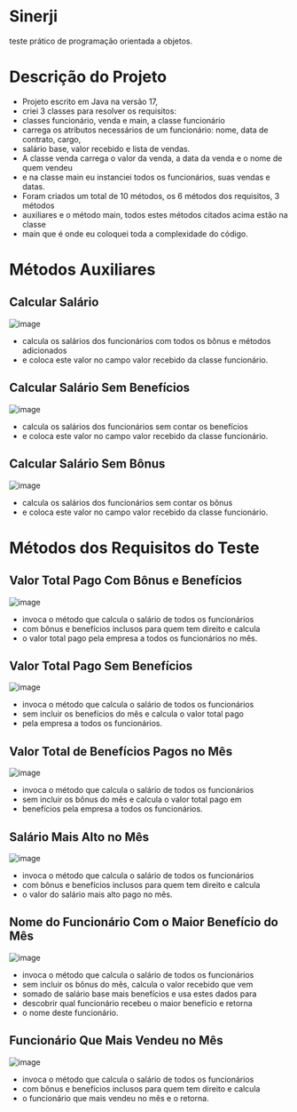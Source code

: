 # Sinerji
teste prático de programação orientada a objetos.
#
# Descrição do Projeto
* Projeto escrito em Java na versão 17,
* criei 3 classes para resolver os requisitos: 
* classes funcionário, venda e main, a classe funcionário
* carrega os atributos necessários de um funcionário: nome, data de contrato, cargo,
* salário base, valor recebido e lista de vendas.
* A classe venda carrega o valor da venda, a data da venda e o nome de quem vendeu
* e na classe main eu instanciei todos os funcionários, suas vendas e datas.
* Foram criados um total de 10 métodos, os 6 métodos dos requisitos, 3 métodos
* auxiliares e o método main, todos estes métodos citados acima estão na classe
* main que é onde eu coloquei toda a complexidade do código.
#
# Métodos Auxiliares

## Calcular Salário
  ![image](https://github.com/Joelson0935/Sinerji/assets/56981455/3f6a1edb-ddbe-48c4-ae04-b45daeff6914)
* calcula os salários dos funcionários com todos os bônus e métodos adicionados
* e coloca este valor no campo valor recebido da classe funcionário.
## Calcular Salário Sem Benefícios
![image](https://github.com/Joelson0935/Sinerji/assets/56981455/d87ddab6-14bd-4ac8-b787-0f41ba37a53e)
* calcula os salários dos funcionários sem contar os benefícios
* e coloca este valor no campo valor recebido da classe funcionário.
## Calcular Salário Sem Bônus
![image](https://github.com/Joelson0935/Sinerji/assets/56981455/fafc27b1-f310-4880-a9d4-489d4ea78e96)
* calcula os salários dos funcionários sem contar os bônus
* e coloca este valor no campo valor recebido da classe funcionário.
#
# Métodos dos Requisitos do Teste

## Valor Total Pago Com Bônus e Benefícios
![image](https://github.com/Joelson0935/Sinerji/assets/56981455/6ffd58ad-87f5-48ff-8922-b7842a4fb014)
* invoca o método que calcula o salário de todos os funcionários
* com bônus e benefícios inclusos para quem tem direito e calcula
* o valor total pago pela empresa a todos os funcionários no mês.
## Valor Total Pago Sem Benefícios
![image](https://github.com/Joelson0935/Sinerji/assets/56981455/ff2d7e1e-c66a-4580-b3d2-57229710ade4)
* invoca o método que calcula o salário de todos os funcionários
* sem incluir os benefícios do mês e calcula o valor total pago
* pela empresa a todos os funcionários.
## Valor Total de Benefícios Pagos no Mês
![image](https://github.com/Joelson0935/Sinerji/assets/56981455/e9cc1c0e-f44a-4d6d-a12f-1a1195d0a9c5)
* invoca o método que calcula o salário de todos os funcionários
* sem incluir os bônus do mês e calcula o valor total pago em 
* benefícios pela empresa a todos os funcionários.
## Salário Mais Alto no Mês
![image](https://github.com/Joelson0935/Sinerji/assets/56981455/87b0c264-ee9a-477b-8258-ee257904a905)
* invoca o método que calcula o salário de todos os funcionários
* com bônus e benefícios inclusos para quem tem direito e calcula
* o valor do salário mais alto pago no mês.
## Nome do Funcionário Com o Maior Benefício do Mês
![image](https://github.com/Joelson0935/Sinerji/assets/56981455/2a58fa4f-c01d-4edd-9c48-3bb2792a806f)
* invoca o método que calcula o salário de todos os funcionários
* sem incluir os bônus do mês, calcula o valor recebido que vem
* somado de salário base mais benefícios e usa estes dados para
* descobrir qual funcionário recebeu o maior benefício e retorna 
* o nome deste funcionário.
## Funcionário Que Mais Vendeu no Mês
![image](https://github.com/Joelson0935/Sinerji/assets/56981455/24ebe124-0a90-4fc9-916e-fe50ef05955e)
* invoca o método que calcula o salário de todos os funcionários
* com bônus e benefícios inclusos para quem tem direito e calcula
* o funcionário que mais vendeu no mês e o retorna.
